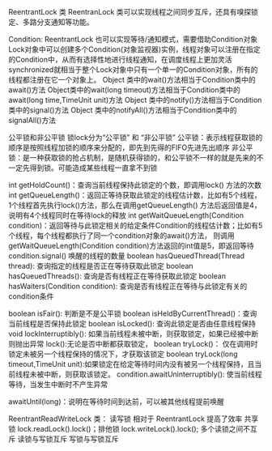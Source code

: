 ReentrantLock 类
    ReentranLock 类可以实现线程之间同步互斥，还具有嗅探锁定、多路分支通知等功能。
    
Condition: 
         ReentrantLock 也可以实现等待/通知模式，需要借助Condition对象
         Lock对象中可以创建多个Condition(对象监视器)实例，线程对象可以注册在指定的Condition中，从而有选择性地进行线程通知，在调度线程上更加灵活
         synchronized就相当于整个Lock对象中只有一个单一的Condition对象，所有的线程都注册在它一个对象上。
         Object 类中的wait()方法相当于Condition类中的await()方法
         Object类中的wait(long timeout)方法相当于Condition类中的await(long time,TimeUnit unit)方法
         Object 类中的notify()方法相当于Condition类中的signal()方法
         Object 类中的notifyAll()方法相当于Condition类中的signalAll()方法
           
公平锁和非公平锁
    锁lock分为“公平锁” 和 “非公平锁”
    公平锁：表示线程获取锁的顺序是按照线程加锁的顺序来分配的，即先到先得的FIFO先进先出顺序
    非公平锁：是一种获取锁的抢占机制，是随机获得锁的，和公平锁不一样的就是先来的不一定先得到锁。可能造成某些线程一直拿不到锁

int getHoldCount()：查询当前线程保持此锁定的个数，即调用lock() 方法的次数
int getQueueLength()：返回正等待获取此锁定的线程估计数，比如有5个线程，1个线程首先执行lock()方法，那么在调用getQueueLength() 方法后返回值是4，说明有4个线程同时在等待lock的释放
int getWaitQueueLength(Condition condition)：返回等待与此锁定相关的给定条件Condition的线程估计数；比如有5个线程，每个线程都执行了同一个condition对象的await()方法，
    则调用getWaitQueueLength(Condition condition)方法返回的int值是5，即返回等待 condition.signal() 唤醒的线程的数量
boolean hasQueuedThread(Thread thread): 查询指定的线程是否正在等待获取此锁定
boolean hasQueuedThreads(): 查询是否有线程正在等待获取此锁定
boolean hasWaiters(Condition condition): 查询是否有线程正在等待与此锁定有关的condition条件

boolean isFair(): 判断是不是公平锁
boolean isHeldByCurrentThread()：查询当前线程是否保持此锁定
boolean isLocked(): 查询此锁定是否由任意线程保持
void lockInterruptibly(): 如果当前线程未被中断，则获取锁定，如果已经被中断则抛出异常    lock():无论是否中断都获取锁定，
boolean tryLock()： 仅在调用时锁定未被另一个线程保持的情况下，才获取该锁定
boolean tryLock(long timeout,TimeUnit unit):如果锁定在给定等待时间内没有被另一个线程保持，且当前线程未被中断，则获取该锁定。
condition.awaitUninterruptibly(): 使当前线程等待，当发生中断时不产生异常

awaitUntil(long)：说明在等待时间到达前，可以被其他线程提前唤醒


ReentrantReadWriteLock 类： 读写锁  相对于 ReentrantLock 提高了效率
    共享锁 lock.readLock().lock()；排他锁 lock.writeLock().lock();
    多个读锁之间不互斥
    读锁与写锁互斥
    写锁与写锁互斥
    
